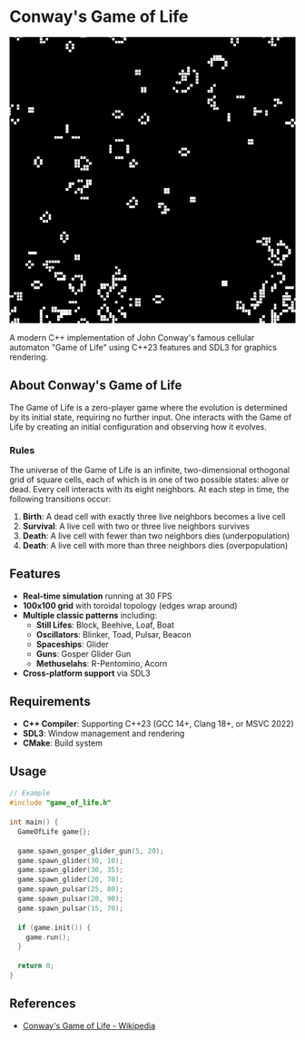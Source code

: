 # Conway's Game of Life

![Conway's Game of Life Preview](media/preview.gif)

A modern C++ implementation of John Conway's famous cellular automaton "Game of Life" using C++23 features and SDL3 for graphics rendering.

## About Conway's Game of Life

The Game of Life is a zero-player game where the evolution is determined by its initial state, requiring no further input. One interacts with the Game of Life by creating an initial configuration and observing how it evolves.

### Rules

The universe of the Game of Life is an infinite, two-dimensional orthogonal grid of square cells, each of which is in one of two possible states: alive or dead. Every cell interacts with its eight neighbors. At each step in time, the following transitions occur:

1. **Birth**: A dead cell with exactly three live neighbors becomes a live cell
2. **Survival**: A live cell with two or three live neighbors survives
3. **Death**: A live cell with fewer than two neighbors dies (underpopulation)
4. **Death**: A live cell with more than three neighbors dies (overpopulation)

## Features

- **Real-time simulation** running at 30 FPS
- **100x100 grid** with toroidal topology (edges wrap around)
- **Multiple classic patterns** including:
  - **Still Lifes**: Block, Beehive, Loaf, Boat
  - **Oscillators**: Blinker, Toad, Pulsar, Beacon
  - **Spaceships**: Glider
  - **Guns**: Gosper Glider Gun
  - **Methuselahs**: R-Pentomino, Acorn
- **Cross-platform support** via SDL3

## Requirements

- **C++ Compiler**: Supporting C++23 (GCC 14+, Clang 18+, or MSVC 2022)
- **SDL3**: Window management and rendering
- **CMake**: Build system

## Usage

```c++
// Example
#include "game_of_life.h"

int main() {
  GameOfLife game{};
  
  game.spawn_gosper_glider_gun(5, 20);
  game.spawn_glider(30, 10);
  game.spawn_glider(30, 35);
  game.spawn_glider(20, 70);
  game.spawn_pulsar(25, 80);
  game.spawn_pulsar(20, 90);
  game.spawn_pulsar(15, 70);

  if (game.init()) {
    game.run();
  }
  
  return 0;
}
```

## References
- [Conway's Game of Life - Wikipedia](https://en.wikipedia.org/wiki/Conway%27s_Game_of_Life)

